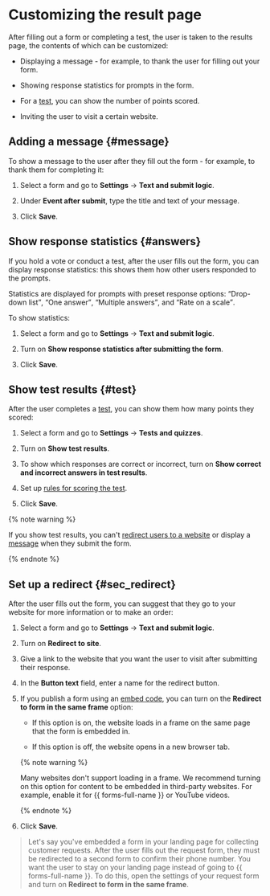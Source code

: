 # Customizing the result page

After filling out a form or completing a test, the user is taken to the results page, the contents of which can be customized:

- Displaying a message - for example, to thank the user for filling out your form.

- Showing response statistics for prompts in the form.

- For a [test](tests.md), you can show the number of points scored.

- Inviting the user to visit a certain website.


## Adding a message {#message}

To show a message to the user after they fill out the form - for example, to thank them for completing it:

1. Select a form and go to **Settings** → **Text and submit logic**.

1. Under **Event after submit**, type the title and text of your message.

1. Click **Save**.


## Show response statistics {#answers}

If you hold a vote or conduct a test, after the user fills out the form, you can display response statistics: this shows them how other users responded to the prompts.

Statistics are displayed for prompts with preset response options: <q>Drop-down list</q>, <q>One answer</q>, <q>Multiple answers</q>, and <q>Rate on a scale</q>.

To show statistics:

1. Select a form and go to **Settings** → **Text and submit logic**.

1. Turn on **Show response statistics after submitting the form**.

1. Click **Save**.


## Show test results {#test}

After the user completes a [test](tests.md), you can show them how many points they scored:

1. Select a form and go to **Settings** → **Tests and quizzes**.

1. Turn on **Show test results**.

1. To show which responses are correct or incorrect, turn on **Show correct and incorrect answers in test results**.

1. Set up [rules for scoring the test](tests.md#test-result).

1. Click **Save**.

{% note warning %}

If you show test results, you can't [redirect users to a website](success-page.md#sec_redirect) or display a [message](success-page.md#message) when they submit the form.

{% endnote %}


## Set up a redirect {#sec_redirect}

After the user fills out the form, you can suggest that they go to your website for more information or to make an order:

1. Select a form and go to **Settings** → **Text and submit logic**.

1. Turn on **Redirect to site**.

1. Give a link to the website that you want the user to visit after submitting their response.


1. In the **Button text** field, enter a name for the redirect button.

1. If you publish a form using an [embed code](publish.md#publlish-site), you can turn on the **Redirect to form in the same frame** option:

   - If this option is on, the website loads in a frame on the same page that the form is embedded in.

   - If this option is off, the website opens in a new browser tab.

   {% note warning %}

   Many websites don't support loading in a frame. We recommend turning on this option for content to be embedded in third-party websites. For example, enable it for {{ forms-full-name }} or YouTube videos.

   {% endnote %}

1. Click **Save**.

> Let's say you've embedded a form in your landing page for collecting customer requests. After the user fills out the request form, they must be redirected to a second form to confirm their phone number. You want the user to stay on your landing page instead of going to {{ forms-full-name }}. To do this, open the settings of your request form and turn on **Redirect to form in the same frame**.